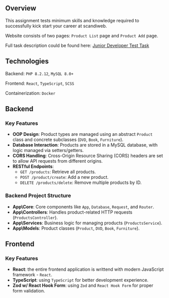 ## Overview
This assignment tests minimum skills and knowledge required to successfully kick start your career at scandiweb.

Website consists of two pages: `Product List` page and `Product Add` page.

Full task description could be found here: [Junior Developer Test Task](https://scandiweb.notion.site/Junior-Developer-Test-Task-1b2184e40dea47df840b7c0cc638e61e)

## Technologies
Backend: `PHP 8.2.12`, `MySQL 8.0+`

Frontend: `React`, `TypeScript`, `SCSS`

Containerization: `Docker`

## Backend
### Key Features
- **OOP Design**: Product types are managed using an abstract `Product` class and concrete subclasses (`DVD`, `Book`, `Furniture`).
- **Database Interaction**: Products are stored in a MySQL database, with logic managed via setters/getters.
- **CORS Handling**: Cross-Origin Resource Sharing (CORS) headers are set to allow API requests from different origins.
- **RESTful Endpoints**:
  - `GET /products`: Retrieve all products.
  - `POST /product/create`: Add a new product.
  - `DELETE /products/delete`: Remove multiple products by ID.
### Backend Project Structure
- **App\Core**: Core components like `App`, `Database`, `Request`, and `Router`.
- **App\Controllers**: Handles product-related HTTP requests (`ProductsController`).
- **App\Services**: Business logic for managing products (`ProductsService`).
- **App\Models**: Product classes (`Product`, `DVD`, `Book`, `Furniture`).

## Frontend
### Key Features

- **React**: the entire frontend application is writtend with modern JavaScript framework - `React`.
- **TypeScript**: using `TypeScript` for better development experience.
- **Zod w/ React Hook Form**: using `Zod` and `React Hook Form` for proper form validation.

